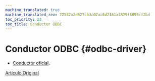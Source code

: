 ```yaml
---
machine_translated: true
machine_translated_rev: 72537a2d527c63c07aa5d2361a8829f3895cf2bd
toc_priority: 23
toc_title: Conductor ODBC
---
```


# Conductor ODBC {#odbc-driver}

-   [Conductor oficial](https://github.com/ClickHouse/clickhouse-odbc).

[Artículo Original](https://clickhouse.tech/docs/en/interfaces/odbc/) <!--hide-->
